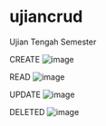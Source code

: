 # ujiancrud
Ujian Tengah Semester

CREATE
![image](https://user-images.githubusercontent.com/99938721/157816100-c0af155e-3608-4fb3-a1bb-89d93e6ed7f4.png)

READ
![image](https://user-images.githubusercontent.com/99938721/157816165-111fdbf0-f951-4c67-a276-96dfc4e31ac0.png)

UPDATE
![image](https://user-images.githubusercontent.com/99938721/157816206-1e94436d-8545-4b9f-88a2-c69133279ccd.png)

DELETED
![image](https://user-images.githubusercontent.com/99938721/157816261-d7df2991-28b6-42ad-8b66-bcfe2f9d6137.png)
